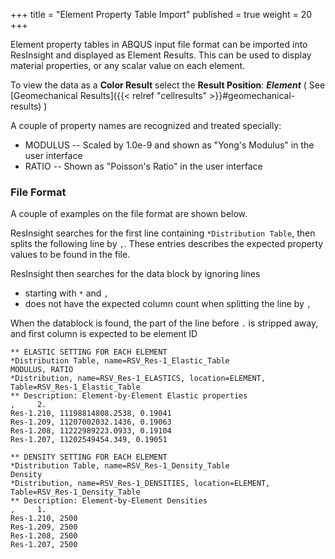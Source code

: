 +++
title = "Element Property Table Import"
published = true
weight = 20
+++

Element property tables in ABQUS input file format can be imported into ResInsight and displayed as Element Results. This can be used to display material properties, or any scalar value on each element.

To view the data as a **Color Result** select the **Result Position**: ***Element*** ( See [Geomechanical Results]({{< relref "cellresults" >}}#geomechanical-results) )

A couple of property names are recognized and treated specially:
- MODULUS -- Scaled by 1.0e-9 and shown as "Yong's Modulus" in the user interface
- RATIO -- Shown as "Poisson's Ratio" in the user interface

### File Format

A couple of examples on the file format are shown below.

ResInsight searches for the first line containing `*Distribution Table`, then splits the following line by `,`. These entries describes the expected property values to be found in the file.

ResInsight then searches for the data block by ignoring lines 
- starting with `*` and `,` 
- does not have the expected column count when splitting the line by `,` 

When the datablock is found, the part of the line before `.` is stripped away, and first column is expected to be element ID

```
** ELASTIC SETTING FOR EACH ELEMENT
*Distribution Table, name=RSV_Res-1_Elastic_Table
MODULUS, RATIO
*Distribution, name=RSV_Res-1_ELASTICS, location=ELEMENT, Table=RSV_Res-1_Elastic_Table
** Description: Element-by-Element Elastic properties
,     2.
Res-1.210, 11198814808.2538, 0.19041
Res-1.209, 11207002032.1436, 0.19063
Res-1.208, 11222989223.0933, 0.19104
Res-1.207, 11202549454.349, 0.19051
```
```
** DENSITY SETTING FOR EACH ELEMENT
*Distribution Table, name=RSV_Res-1_Density_Table
Density
*Distribution, name=RSV_Res-1_DENSITIES, location=ELEMENT, Table=RSV_Res-1_Density_Table
** Description: Element-by-Element Densities
,     1.
Res-1.210, 2500
Res-1.209, 2500
Res-1.208, 2500
Res-1.207, 2500
```
